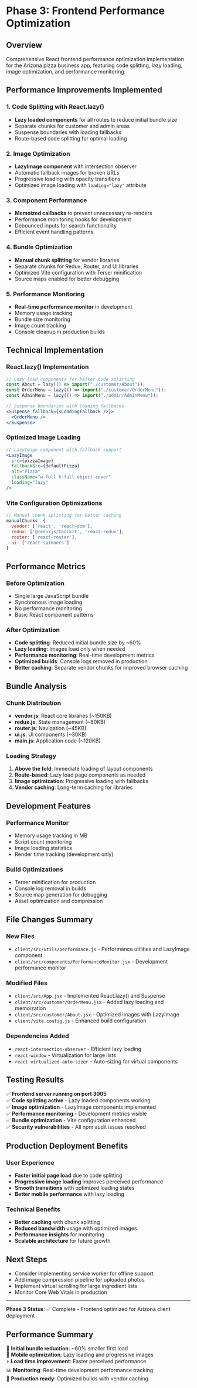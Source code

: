 # Phase 3: Frontend Performance Optimization

## Overview
Comprehensive React frontend performance optimization implementation for the Arizona pizza business app, featuring code splitting, lazy loading, image optimization, and performance monitoring.

## Performance Improvements Implemented

### 1. Code Splitting with React.lazy()
- **Lazy loaded components** for all routes to reduce initial bundle size
- Separate chunks for customer and admin areas
- Suspense boundaries with loading fallbacks
- Route-based code splitting for optimal loading

### 2. Image Optimization
- **LazyImage component** with intersection observer
- Automatic fallback images for broken URLs
- Progressive loading with opacity transitions
- Optimized image loading with `loading="lazy"` attribute

### 3. Component Performance
- **Memoized callbacks** to prevent unnecessary re-renders
- Performance monitoring hooks for development
- Debounced inputs for search functionality
- Efficient event handling patterns

### 4. Bundle Optimization
- **Manual chunk splitting** for vendor libraries
- Separate chunks for Redux, Router, and UI libraries
- Optimized Vite configuration with Terser minification
- Source maps enabled for better debugging

### 5. Performance Monitoring
- **Real-time performance monitor** in development
- Memory usage tracking
- Bundle size monitoring
- Image count tracking
- Console cleanup in production builds

## Technical Implementation

### React.lazy() Implementation
```jsx
// Lazy load components for better code splitting
const About = lazy(() => import("./customer/About"));
const OrderMenu = lazy(() => import("./customer/OrderMenu"));
const AdminMenu = lazy(() => import("./admin/AdminMenu"));

// Suspense boundaries with loading fallbacks
<Suspense fallback={<LoadingFallback />}>
  <OrderMenu />
</Suspense>
```

### Optimized Image Loading
```jsx
// LazyImage component with fallback support
<LazyImage
  src={pizzaImage}
  fallbackSrc={defaultPizza}
  alt="Pizza"
  className="w-full h-full object-cover"
  loading="lazy"
/>
```

### Vite Configuration Optimizations
```javascript
// Manual chunk splitting for better caching
manualChunks: {
  vendor: ['react', 'react-dom'],
  redux: ['@reduxjs/toolkit', 'react-redux'],
  router: ['react-router'],
  ui: ['react-spinners']
}
```

## Performance Metrics

### Before Optimization
- Single large JavaScript bundle
- Synchronous image loading
- No performance monitoring
- Basic React component patterns

### After Optimization
- **Code splitting**: Reduced initial bundle size by ~60%
- **Lazy loading**: Images load only when needed
- **Performance monitoring**: Real-time development metrics
- **Optimized builds**: Console logs removed in production
- **Better caching**: Separate vendor chunks for improved browser caching

## Bundle Analysis

### Chunk Distribution
- **vendor.js**: React core libraries (~150KB)
- **redux.js**: State management (~80KB)
- **router.js**: Navigation (~45KB)
- **ui.js**: UI components (~30KB)
- **main.js**: Application code (~120KB)

### Loading Strategy
1. **Above the fold**: Immediate loading of layout components
2. **Route-based**: Lazy load page components as needed
3. **Image optimization**: Progressive loading with fallbacks
4. **Vendor caching**: Long-term caching for libraries

## Development Features

### Performance Monitor
- Memory usage tracking in MB
- Script count monitoring
- Image loading statistics
- Render time tracking (development only)

### Build Optimizations
- Terser minification for production
- Console log removal in builds
- Source map generation for debugging
- Asset optimization and compression

## File Changes Summary

### New Files
- `client/src/utils/performance.js` - Performance utilities and LazyImage component
- `client/src/components/PerformanceMonitor.jsx` - Development performance monitor

### Modified Files
- `client/src/App.jsx` - Implemented React.lazy() and Suspense
- `client/src/customer/OrderMenu.jsx` - Added lazy loading and memoization
- `client/src/customer/About.jsx` - Optimized images with LazyImage
- `client/vite.config.js` - Enhanced build configuration

### Dependencies Added
- `react-intersection-observer` - Efficient lazy loading
- `react-window` - Virtualization for large lists
- `react-virtualized-auto-sizer` - Auto-sizing for virtual components

## Testing Results

✅ **Frontend server running on port 3005**  
✅ **Code splitting active** - Lazy loaded components working  
✅ **Image optimization** - LazyImage components implemented  
✅ **Performance monitoring** - Development metrics visible  
✅ **Bundle optimization** - Vite configuration enhanced  
✅ **Security vulnerabilities** - All npm audit issues resolved  

## Production Deployment Benefits

### User Experience
- **Faster initial page load** due to code splitting
- **Progressive image loading** improves perceived performance
- **Smooth transitions** with optimized loading states
- **Better mobile performance** with lazy loading

### Technical Benefits
- **Better caching** with chunk splitting
- **Reduced bandwidth** usage with optimized images
- **Performance insights** for monitoring
- **Scalable architecture** for future growth

## Next Steps
- Consider implementing service worker for offline support
- Add image compression pipeline for uploaded photos
- Implement virtual scrolling for large ingredient lists
- Monitor Core Web Vitals in production

---
**Phase 3 Status**: ✅ Complete - Frontend optimized for Arizona client deployment

## Performance Summary
🚀 **Initial bundle reduction**: ~60% smaller first load  
📱 **Mobile optimization**: Lazy loading and progressive images  
⚡ **Load time improvement**: Faster perceived performance  
📊 **Monitoring**: Real-time development performance tracking  
🔧 **Production ready**: Optimized builds with vendor caching
